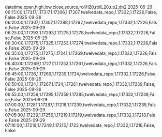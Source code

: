 datetime,open,high,low,close,source,rollH20,rollL20,up2,dn2
2025-09-29 06:15:00,1.17317,1.17317,1.17306,1.17307,twelvedata_repo,1.17332,1.17226,False,False
2025-09-29 06:20:00,1.17307,1.17307,1.17288,1.17292,twelvedata_repo,1.17332,1.17226,False,False
2025-09-29 06:25:00,1.17293,1.17293,1.17275,1.17278,twelvedata_repo,1.17332,1.17226,False,False
2025-09-29 06:30:00,1.17275,1.17325,1.17253,1.17274,twelvedata_repo,1.17332,1.17226,False,False
2025-09-29 06:35:00,1.17275,1.17275,1.17241,1.17269,twelvedata_repo,1.17332,1.17226,False,False
2025-09-29 06:40:00,1.17269,1.17277,1.17253,1.17261,twelvedata_repo,1.17332,1.17226,False,False
2025-09-29 06:45:00,1.1726,1.17266,1.17239,1.1724,twelvedata_repo,1.17332,1.17226,False,False
2025-09-29 06:50:00,1.1724,1.17267,1.1724,1.17261,twelvedata_repo,1.17332,1.17239,False,False
2025-09-29 06:55:00,1.17259,1.17295,1.17259,1.17285,twelvedata_repo,1.17332,1.17239,False,False
2025-09-29 07:00:00,1.17281,1.17287,1.17218,1.17239,twelvedata_repo,1.17332,1.17239,False,False
2025-09-29 07:05:00,1.17239,1.17256,1.17219,1.17219,twelvedata_repo,1.17332,1.17218,False,False
2025-09-29 07:10:00,1.17219,1.17249,1.17215,1.1723,twelvedata_repo,1.17332,1.17218,False,False

